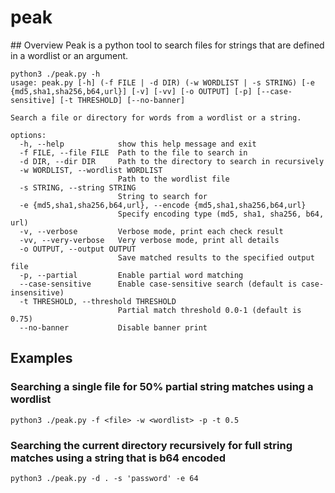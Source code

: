 # peak
## Overview
Peak is a python tool to search files for strings that are defined in a wordlist or an argument.

```
python3 ./peak.py -h
usage: peak.py [-h] (-f FILE | -d DIR) (-w WORDLIST | -s STRING) [-e {md5,sha1,sha256,b64,url}] [-v] [-vv] [-o OUTPUT] [-p] [--case-sensitive] [-t THRESHOLD] [--no-banner]

Search a file or directory for words from a wordlist or a string.

options:
  -h, --help            show this help message and exit
  -f FILE, --file FILE  Path to the file to search in
  -d DIR, --dir DIR     Path to the directory to search in recursively
  -w WORDLIST, --wordlist WORDLIST
                        Path to the wordlist file
  -s STRING, --string STRING
                        String to search for
  -e {md5,sha1,sha256,b64,url}, --encode {md5,sha1,sha256,b64,url}
                        Specify encoding type (md5, sha1, sha256, b64, url)
  -v, --verbose         Verbose mode, print each check result
  -vv, --very-verbose   Very verbose mode, print all details
  -o OUTPUT, --output OUTPUT
                        Save matched results to the specified output file
  -p, --partial         Enable partial word matching
  --case-sensitive      Enable case-sensitive search (default is case-insensitive)
  -t THRESHOLD, --threshold THRESHOLD
                        Partial match threshold 0.0-1 (default is 0.75)
  --no-banner           Disable banner print
```

## Examples
### Searching a single file for 50% partial string matches using a wordlist
```
python3 ./peak.py -f <file> -w <wordlist> -p -t 0.5
```

### Searching the current directory recursively for full string matches using a string that is b64 encoded
```
python3 ./peak.py -d . -s 'password' -e 64
```
